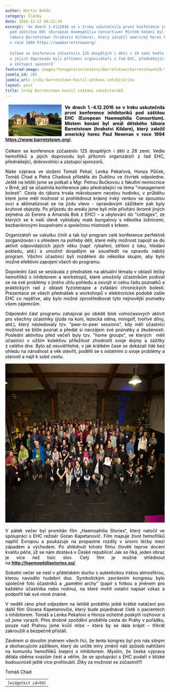 ```yaml
---
author: Martin Bohůn
category: Články
date: 2016-12-12 06:22:34
excerpt: 'Ve dnech 1-4122016 se v Irsku uskutečnila první konference inhibitoriků
  pod záštitou EHC (European Haemophilia Consortium) Místem konání byl areál dětského
  tábora Barretstown (hrabství Kildare), který založil americký herec Paul Newman
  v roce 1994 https://wwwbarretstownorg/

  Celkem se konference zúčastnilo 125 dospělých i dětí z 28 zemí Vedle hemofiliků
  a jejich doprovodu byli přítomni organizátoři z řad EHC, přednášející, dobrovolníci
  a zástupci sponzorů'
featured-image: images/fotogalerie/ostatni/Barretstown/barretstown%20-%20zmek%20ve%20dne.jpg
joomla_id: 285
joomla_url: irsky-barretstown-hostil-setkani-inhibitoriku
layout: post
title: Irský Barretstown hostil setkání inhibitoriků
---
```


<h4 style="text-align: justify;"><span style="color: #000000;"><img src="images/fotogalerie/ostatni/Barretstown/barretstown%20-%20zmek%20ve%20dne.jpg" border="0" width="168" height="100" style="float: left; margin-left: 10px; margin-right: 10px;" />Ve dnech 1.-4.12.2016 se v Irsku uskutečnila první konference inhibitoriků pod záštitou EHC (European Haemophilia Consortium). Místem konání byl areál dětského tábora Barretstown (hrabství Kildare), který založil americký herec Paul Newman v roce 1994</span> <a href="https://www.barretstown.org/" target="_blank">https://www.barretstown.org/</a>.</h4>
<p style="text-align: justify;"><span style="color: #000000;">Celkem se konference zúčastnilo 125 dospělých i dětí z 28 zemí. Vedle hemofiliků a jejich doprovodu byli přítomni organizátoři z řad EHC, přednášející, dobrovolníci a zástupci sponzorů.</span></p>

<p style="text-align: justify;"><span style="color: #000000;">Naše výprava ve složení Tomáš Pekař, Lenka Pekařová, Honza Půček, Tomáš Chad a Petra Chadová přiletěla do Dublinu ve čtvrtek odpoledne. Ještě na letišti jsme se potkali s Mgr. Petrou Bučkovou z fakultní nemocnice v Brně, jež se účastnila konference jako přednášející na téma "management bolesti". Cesta do tábora trvala mikrobusem necelou hodinku, v průběhu které jsme měli možnost si prohlédnout krásný irský venkov se spoustou ovcí a aklimatizovat se na jízdu vlevo - opravdovým zážitkem pak byly kruhové objezdy. Po příjezdu do areálu jsme byli mile přivítáni (kromě jiných zejména Jo Eerens a Amanda Bok z EHC) – a ubytováni do "cottages", ze kterých se k naší úlevě vyklubaly malé bungalovy s několika ložnicemi, bezbariérovými koupelnami a společnou místností s krbem.</span></p>
<p style="text-align: justify;"><span style="color: #000000;">Organizátoři se vskutku činili a tak byl program celé konference perfektně zorganizován i s ohledem na potřeby dětí, které měly možnost zapojit se do aktivit odpovídajících jejich věku (např. rybaření, střílení z luku, hledání pokladu, atd.) a umožnit dospělým se soustředit na opravdu nabitý program. Všichni účastníci byli rozděleni do několika skupin, aby bylo možné efektivní zapojení všech do programu.</span></p>
<p style="text-align: justify;"><span style="color: #000000;">Dopolední část se sestávala z přednášek na aktuální témata v oblasti léčby hemofiliků s inhibitorem a workshopů, které umožnily účastníkům podívat se na své problémy z jiného úhlu pohledu a osvojit si celou řadu poznatků a praktických rad z oblasti fyzioterapie a zvládání chronických bolestí. Prezentace ze všech přednášek a workshopů v elektronické podobě zašle EHC co nejdříve, aby bylo možné zprostředkovat tyto nejnovější poznatky všem zájemcům.</span></p>
<p style="text-align: justify;"><span style="color: #000000;">Odpolední část programu zahajoval po obědě blok volnočasových aktivit pro všechny účastníky (jízda na koni, lezecká stěna, minigolf, tvořivé dílny, atd.), který následovaly tzv. "peer-to-peer sessions", kdy měli účastníci možnost se blíže poznat a předat si navzájem své poznatky a zkušenosti. Poslední aktivitou před večeří byly tzv. "home groups“, ve kterých  měli účastníci v užším kolektivu příležitost zhodnotit svoje dojmy a zážitky z celého dne. Bylo až neuvěřitelné, v jak krátkém čase se dokázali lidé bez ohledu na národnost a věk otevřít, podělit se s ostatními o svoje problémy a starosti a najít k sobě cestu.</span></p>
<p style="text-align: center;"><span style="color: #000000;"><img src="images/fotogalerie/ostatni/Barretstown/astnc.jpg" border="0" alt="" width="754" height="503" /><br /></span></p>
<p style="text-align: justify;"><span style="color: #000000;">V pátek večer byl promítán film „Haemophilia Stories“, který natočil ve spolupráci s EHC režisér Goran Kapetanovič. Film mapuje život hemofiliků napříč Evropou a poukazuje na propastné rozdíly v úrovni léčby mezi západem a východem. Po shlédnutí tohoto filmu člověk teprve docení kvalitu péče, jíž se nám dostává v České republice! Jak se říká, jeden obraz je více než tisíc slov. Celý film je možné shlédnout na</span> <strong><a href="http://haemophiliastories.eu/" target="_blank">http://haemophiliastories.eu/</a></strong>.</p>
<p style="text-align: justify;"><span style="color: #000000;">Sobotní večer se nesl v přátelském duchu s autentickou irskou atmosférou, kterou navodilo hudební duo. Symbolickým završením kongresu bylo společné foto účastníků a „pamětní archy“ (papír s fotkou a jménem pro každého účastníka nebo rodinu), na které mohli ostatní napsat vzkaz a podpořit tak své nové známé.</span></p>
<p style="text-align: justify;"><span style="color: #000000;">V neděli ráno před odjezdem na letiště proběhlo ještě krátké natáčení pro další film Gorana Kapetanoviče, který bude pojednávat čistě o pacientech s inhibitorem. Tomáš a Lenka Pekařovi a Honza ochotně poskytli rozhovor a už jsme vyrazili. Přes drobné zpoždění proběhla cesta do Prahy v pořádku, pouze nad Prahou jsme kvůli mlze – která by se dala krájet – třikrát zakroužili a bezpečně přistáli.</span></p>
<p style="text-align: justify;"><span style="color: #000000;">Závěrem si dovolím jménem všech říci, že tento kongres byl pro nás silným a obohacujícím zážitkem, který do určité míry změnil náš způsob nahlížení na komunitu hemofiliků (nejen) s inhibitorem. Myslím, že česká výprava dělala oběma svazům čest a věřím, že se spolupráci s EHC podaří v blízké budoucnosti ještě více prohloubit. Díky za možnost se zúčastnit!!!</span></p>
<p><span style="color: #000000;">Tomáš Chad  </span></p>
<table class="list">
<tbody>
<tr>
<td><code>[widgetkit id=99]</code></td>
</tr>
</tbody>
</table>
<p style="text-align: center;"><span style="color: #000000;"> </span></p>